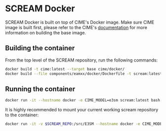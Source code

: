 SCREAM Docker
======

SCREAM Docker is built on top of CIME's Docker image. Make sure CIME image is built first, please refer to the CIME's [documentation](../../../cime/docker/README.md) for more information on building the base image.

## Building the container

From the top level of the SCREAM repository, run the following commands:
```bash
docker build -t cime:latest --target base cime/docker/
docker build --file components/eamxx/docker/Dockerfile -t scream:latest .
```

## Running the container

```bash
docker run -it --hostname docker -e CIME_MODEL=e3sm scream:latest bash
```

It is highly recommended to mount your current working scream repository to the container:

```bash
docker run -it -v $SCREAM_REPO:/src/E3SM --hostname docker -e CIME_MODEL=e3sm scream:latest bash
``` 
